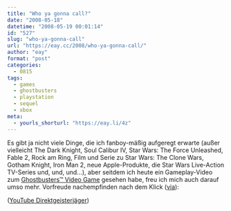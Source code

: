 ```yaml
---
title: "Who ya gonna call?"
date: "2008-05-18"
datetime: "2008-05-19 00:01:14"
id: "527"
slug: "who-ya-gonna-call"
url: "https://eay.cc/2008/who-ya-gonna-call/"
author: "eay"
format: "post"
categories:
  - 0815
tags:
  - games
  - ghostbusters
  - playstation
  - sequel
  - xbox
meta:
  - yourls_shorturl: "https://eay.li/4z"
---
```


Es gibt ja nicht viele Dinge, die ich fanboy-mäßig aufgeregt erwarte (außer vielleicht The Dark Knight, Soul Calibur IV, Star Wars: The Force Unleashed, Fable 2, Rock am Ring, Film und Serie zu Star Wars: The Clone Wars, Gotham Knight, Iron Man 2, neue Apple-Produkte, die Star Wars Live-Action TV-Series und, und, und...), aber seitdem ich heute ein Gameplay-Video zum [Ghostbusters™ Video Game](http://www.ghostbustersgame.com/) gesehen habe, freu ich mich auch darauf umso mehr. Vorfreude nachempfinden nach dem Klick ([via](http://onipepper.de/2008/05/18/ghostbusters-juhuu-ein-gameplayvideo/)):

 ([YouTube Direktgeisterjäger](http://www.youtube.com/watch?v=JKXtyy55R2U))
